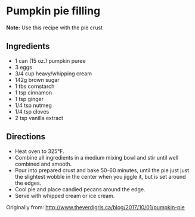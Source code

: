 # Pumpkin pie filling

**Note:** Use this recipe with the pie crust

## Ingredients
* 1 can (15 oz.) pumpkin puree
* 3 eggs
* 3/4 cup heavy/whipping cream
* 142g brown sugar
* 1 tbs cornstarch
* 1 tsp cinnamon
* 1 tsp ginger
* 1/4 tsp nutmeg
* 1/4 tsp cloves
* 2 tsp vanilla extract 

## Directions
* Heat oven to 325°F. 
* Combine all ingredients in a medium mixing bowl and stir until well combined and smooth.
* Pour into prepared crust and bake 50-60 minutes, until the pie just just the slightest wobble in the center when you jiggle it, but is set around the edges.
* Cool pie and place candied pecans around the edge.
* Serve with whipped cream or ice cream. 


Originally from:
http://www.theverdigris.ca/blog/2017/10/01/pumpkin-pie
